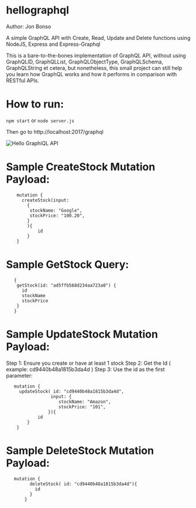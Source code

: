 # hellographql
Author: Jon Bonso

A simple GraphQL API with Create, Read, Update and Delete functions using NodeJS, Express and Express-Graphql

This is a bare-to-the-bones implementation of GraphQL API, without using GraphQLID, GraphQLList, GraphQLObjectType, GraphQLSchema, GraphQLString et cetera, but nonetheless,
this small project can still help you learn how GraphQL works and how it performs in 
comparison with RESTful APIs. 

# How to run:
```npm start``` or
```node server.js```

Then go to http://localhost:2017/graphql

![Hello GraphiQL API](https://raw.githubusercontent.com/jsbonso/hellographql/master/hello_graphql.png?raw=true "Hello GraphiQL API")


# Sample CreateStock Mutation Payload: 
```
    mutation {
      createStock(input: 
        {
         stockName: "Google",
         stockPrice: "100.20",
        }
        ){
            id
        }
    }
```

# Sample GetStock Query:
```
   { 
    getStock(id: "ad5ffb568d234aa723a0") {
      id
      stockName
      stockPrice
    }
   }
```


# Sample UpdateStock Mutation Payload: 
   
Step 1: Ensure you create or have at least 1 stock
Step 2: Get the Id ( example: cd9440b48a1815b3da4d )
Step 3: Use the id as the first parameter: 

```
   mutation {
     updateStock( id: "cd9440b48a1815b3da4d", 
                 input: {
          		    stockName: "Amazon",
     			    stockPrice: "101",
                }){
            id
        }  
    }
```

 # Sample DeleteStock Mutation Payload: 
 ```
    mutation {
          deleteStock( id: "cd9440b48a1815b3da4d"){
            id
          }  
        }
```